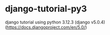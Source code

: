 # django-tutorial-py3
django tutorial using python 3.12.3 (django v5.0.4) (https://docs.djangoproject.com/en/5.0/)
